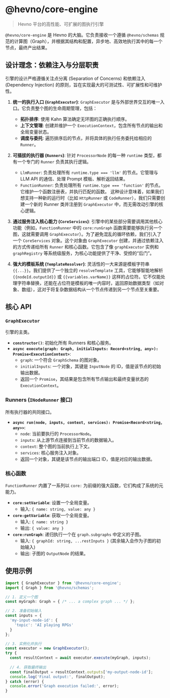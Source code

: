 # @hevno/core-engine

> Hevno 平台的高性能、可扩展的图执行引擎

`@hevno/core-engine` 是 Hevno 的大脑。它负责接收一个遵循 `@hevno/schemas` 规范的计算图（Graph），并根据其结构和配置，异步地、高效地执行其中的每一个节点，最终产出结果。

## 设计理念：依赖注入与分层职责

引擎的设计严格遵循关注点分离 (Separation of Concerns) 和依赖注入 (Dependency Injection) 的原则，旨在实现最大的可测试性、可扩展性和可维护性。

1.  **统一的执行入口 (`GraphExecutor`)**: `GraphExecutor` 是与外部世界交互的唯一入口。它负责整个图的生命周期管理，包括：
    *   **拓扑排序**: 使用 Kahn 算法确定无环图的正确执行顺序。
    *   **上下文管理**: 创建并维护一个 `ExecutionContext`，包含所有节点的输出和全局变量状态。
    *   **调度与委托**: 遍历排序后的节点，并将具体的执行任务委托给相应的 `Runner`。

2.  **可插拔的执行器 (`Runners`)**: 针对 `ProcessorNode` 的每一种 `runtime` 类型，都有一个专门的 `Runner` 负责其执行逻辑。
    *   `LlmRunner`: 负责处理所有 `runtime.type === 'llm'` 的节点。它管理与 LLM API 的通信、处理 Prompt 模板、解析返回结果。
    *   `FunctionRunner`: 负责处理所有 `runtime.type === 'function'` 的节点。它维护一个函数注册表，并执行匹配的函数。
    这种设计意味着，如果我们想支持一种新的运行时（比如 `HttpRunner` 或 `CodeRunner`），我们只需要创建一个新的 Runner 类并注册到 `GraphExecutor` 中，而无需改动引擎的核心逻辑。

3.  **通过服务注入核心能力 (`CoreServices`)**: 引擎中的某些部分需要调用其他核心功能（例如，`FunctionRunner` 中的 `core:runGraph` 函数需要能够执行另一个图，这就需要调用 `GraphExecutor`）。为了避免混乱的循环依赖，我们引入了一个 `CoreServices` 对象。这个对象由 `GraphExecutor` 创建，并通过依赖注入的方式传递给所有 `Runner` 和核心函数。它包含了像 `graphExecutor` 实例和 `graphRegistry` 等系统级服务，为核心功能提供了干净、受控的“后门”。

4.  **强大的模板系统 (`TemplateResolver`)**: 灵活性的一大来源是模板字符串 `{{...}}`。我们提供了一个独立的 `resolveTemplate` 工具，它能够智能地解析 `{{nodeId.outputId}}` 或 `{{variables.varName}}` 这样的占位符。它不仅能处理字符串替换，还能在占位符是模板的唯一内容时，返回原始数据类型（如对象、数组），这对于将复杂数据结构从一个节点传递到另一个节点至关重要。

## 核心 API

### `GraphExecutor`

引擎的主类。

-   **`constructor()`**: 初始化所有 Runners 和核心服务。
-   **`async execute(graph: Graph, initialInputs: Record<string, any>): Promise<ExecutionContext>`**:
    -   `graph`: 一个符合 `GraphSchema` 的图对象。
    -   `initialInputs`: 一个对象，其键是 `InputNode` 的 ID，值是该节点的初始输出数据。
    -   返回一个 `Promise`，其结果是包含所有节点输出和最终变量状态的 `ExecutionContext`。

### Runners (`INodeRunner` 接口)

所有执行器的共同接口。

-   **`async run(node, inputs, context, services): Promise<Record<string, any>>`**:
    -   `node`: 当前要执行的 `ProcessorNode`。
    -   `inputs`: 从上游节点连接到当前节点的数据输入。
    -   `context`: 整个图的当前执行上下文。
    -   `services`: 核心服务注入对象。
    -   返回一个对象，其键是该节点的输出端口 ID，值是对应的输出数据。

### 核心函数

`FunctionRunner` 内置了一系列以 `core:` 为前缀的强大函数，它们构成了系统的元能力。

-   **`core:setVariable`**: 设置一个全局变量。
    -   输入: `{ name: string, value: any }`
-   **`core:getVariable`**: 获取一个全局变量。
    -   输入: `{ name: string }`
    -   输出: `{ value: any }`
-   **`core:runGraph`**: 递归执行一个在 `graph.subgraphs` 中定义的子图。
    -   输入: `{ graphId: string, ...restInputs }` (其余输入会作为子图的初始输入)
    -   输出: 子图的 `OutputNode` 的结果。

## 使用示例

```typescript
import { GraphExecutor } from '@hevno/core-engine';
import { Graph } from '@hevno/schemas';

// 1. 定义一个图
const myGraph: Graph = { /* ... a complex graph ... */ };

// 2. 准备初始输入
const inputs = {
  'my-input-node-id': {
    'topic': 'AI playing RPGs'
  }
};

// 3. 实例化并执行
const executor = new GraphExecutor();
try {
  const resultContext = await executor.execute(myGraph, inputs);
  
  // 4. 获取最终输出
  const finalOutput = resultContext.outputs['my-output-node-id'];
  console.log('Final output:', finalOutput);
} catch (error) {
  console.error('Graph execution failed:', error);
}